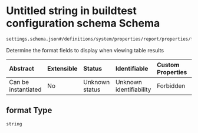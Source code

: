 # Untitled string in buildtest configuration schema Schema

```txt
settings.schema.json#/definitions/system/properties/report/properties/format
```

Determine the format fields to display when viewing table results

| Abstract            | Extensible | Status         | Identifiable            | Custom Properties | Additional Properties | Access Restrictions | Defined In                                                                   |
| :------------------ | :--------- | :------------- | :---------------------- | :---------------- | :-------------------- | :------------------ | :--------------------------------------------------------------------------- |
| Can be instantiated | No         | Unknown status | Unknown identifiability | Forbidden         | Allowed               | none                | [settings.schema.json\*](../out/settings.schema.json "open original schema") |

## format Type

`string`
